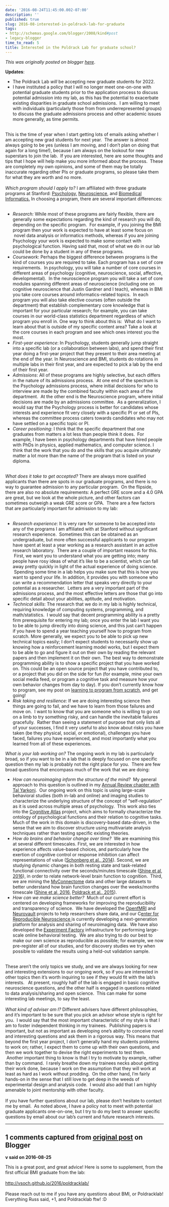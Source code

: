 ```yaml
---
date: '2016-08-24T11:45:00.002-07:00'
description: ''
published: true
slug: 2016-08-interested-in-poldrack-lab-for-graduate
tags:
- http://schemas.google.com/blogger/2008/kind#post
- legacy-blogger
time_to_read: 5
title: Interested in the Poldrack Lab for graduate school?
---
```


*This was originally posted on blogger [here](http://www.russpoldrack.org/2016/08/interested-in-poldrack-lab-for-graduate.html)*.

<div><b>Updates</b>:&nbsp;</div><div><ul style="text-align: left;"><li>The Poldrack Lab <i>will</i> be accepting new graduate students for 2022.</li><li>I have instituted a policy that I will no longer meet one-on-one with potential graduate students prior to the application process to discuss potential admission into my lab, as this has the potential to exacerbate existing disparities in graduate school admissions.&nbsp; I am willing to meet with individuals (particularly those from from underrepresented groups) to discuss the graduate admissions process and other academic issues more generally, as time permits.</li></ul></div><div><br /></div><div>This is the time of year when I start getting lots of emails asking whether I am accepting new grad students for next year. &nbsp;The answer is almost always going to be yes (unless I am moving, and I don’t plan on doing that again for a long time!), because I am always on the lookout for new superstars to join the lab. &nbsp;If you are interested, here are some thoughts and tips that I hope will help make you more informed about the process. &nbsp;These are completely my own opinions, and some of them may be totally inaccurate regarding other PIs or graduate programs, so please take them for what they are worth and no more.</div><div><br /></div><div><i>Which program should I apply to?</i> I am affiliated with three graduate programs at Stanford: <a href="https://psychology.stanford.edu/gradprogram">Psychology</a>, <a href="https://med.stanford.edu/neurogradprogram.html">Neuroscience</a>, and <a href="http://bmi.stanford.edu/prospective-students/PhD-degree-biomedical-informatics.html">Biomedical Informatics.</a> In choosing a program, there are several important differences:</div><div><br /></div><ul><li><i>Research:</i>&nbsp;While most of these programs are fairly flexible, there are generally some expectations regarding the kind of research you will do, depending on the specific program. &nbsp;For example, if you joining the BMI program then your work is expected to have at least some focus on &nbsp;novel data analysis or informatics methods, whereas if you are joining Psychology your work is expected to make some contact with psychological function. Having said that, most of what we do in our lab could be done by a student in any of these programs.</li><li><i>Coursework</i>: Perhaps the biggest difference between programs is the kind of courses you are required to take. Each program has a set of core requirements. &nbsp;In psychology, you will take a number of core courses in different areas of psychology (cognitive, neuroscience, social, affective, developmental). &nbsp;In the neuroscience program you will take a set of core modules spanning different areas of neuroscience (including one on cognitive neuroscience that Justin Gardner and I teach), whereas in BMI you take core courses around informatics-related topics. &nbsp;In each program you will also take elective courses (often outside the department) that establish complementary core knowledge that is important for your particular research; for example, you can take courses in our world-class statistics department regardless of which program you enroll in. One way to think about this is: &nbsp;What do I want to learn about that is outside of my specific content area? Take a look at the core courses in each program and see which ones interest you the most.</li><li><i>First-year experience</i>: In Psychology, students generally jump straight into a specific lab (or a collaboration between labs), and spend their first year doing a first-year project that they present to their area meeting at the end of the year. In Neuroscience and BMI, students do rotations in multiple labs in their first year, and are expected to pick a lab by the end of their first year.&nbsp;</li><li><i>Admissions</i>: All of these programs are highly selective, but each differs in the nature of its admissions process. &nbsp;At one end of the spectrum is the Psychology admissions process, where initial decisions for who to interview are made by the combined faculty within each area of the department. &nbsp;At the other end is the Neuroscience program, where initial decisions are made by an admissions committee. &nbsp;As a generalization, I would say that the Psychology process is better for candidates whose interests and experience fit very closely with a specific PI or set of PIs, whereas the committee process caters towards candidates who may not have settled on a specific topic or PI.</li><li><i>Career positioning</i>: I think that the specific department that one graduates from matters a lot less than people think it does. &nbsp;For example, I have been in psychology departments that have hired people with PhDs in physics, applied mathematics, and computer science. I think that the work that you do and the skills that you acquire ultimately matter a lot more than the name of the program that is listed on your diploma. &nbsp;</li></ul><div><br /></div><div><i>What does it take to get accepted?</i> There are always more qualified applicants than there are spots in our graduate programs, and there is no way to guarantee admission to any particular program. &nbsp;On the flipside, there are also no absolute requirements: A perfect GRE score and a 4.0 GPA are great, but we look at the whole picture, and other factors can sometimes outweigh a weak GRE score or GPA. &nbsp;There are a few factors that are particularly important for admission to my lab:</div><div><br /></div><ul><li><i>Research experience</i>: It is very rare for someone to be accepted into any of the programs I am affiliated with at Stanford without significant research experience. &nbsp;Sometimes this can be obtained as an undergraduate, but more often successful applicants to our program have spent at least a year working as a research assistant in an active research laboratory. &nbsp;There are a couple of important reasons for this. &nbsp;First, we want you to understand what you are getting into; many people have rosy ideas of what it’s like to be a scientist, which can fall away pretty quickly in light of the actual experience of doing science. &nbsp;Spending some time in a lab helps you make sure that this is how you want to spend your life. In addition, it provides you with someone who can write a recommendation letter that speaks very directly to your potential as a researcher. &nbsp;Letters are a very important part of the admissions process, and the most effective letters are those that go into specific detail about your abilities, aptitude, and motivation.</li><li><i>Technical skills</i>: The research that we do in my lab is highly technical, requiring knowledge of computing systems, programming, and math/statistics. &nbsp;I would say that decent programming ability is a pretty firm prerequisite for entering my lab; once you enter the lab I want you to be able to jump directly into doing science, and this just can’t happen if you have to spend a year teaching yourself how to program from scratch. More generally, we expect you to be able to pick up new technical topics easily; I don’t expect students to necessarily show up knowing how a reinforcement learning model works, but I expect them to be able to go and figure it out on their own by reading the relevant papers and then implement it on their own. The best way to demonstrate programming ability is to show a specific project that you have worked on. This could be an&nbsp;open source project that you have contributed to, or a project that you did on the side for fun (for example, mine your own social media feed, or program a cognitive task and measure how your own behavior changes from day to day). If you don’t currently know how to program, see my post on <a href="http://www.russpoldrack.org/2016/05/advice-for-learning-to-code-from-scratch.html">learning to program from scratch</a>, and get going!</li><li><i>Risk taking and resilience:</i> If we are doing interesting science then things are going to fail, and we have to learn from those failures and move on. &nbsp;I want to know that you are someone who is willing to go out on a limb to try something risky, and can handle the inevitable failures gracefully.&nbsp; Rather than seeing a statement of purpose that only lists all of your successes, I find it very useful to also know about risks you have taken (be they physical, social, or emotional), challenges you have faced, failures you have experienced, and most importantly what you learned from all of these experiences.</li></ul><div><i>What is your lab working on?</i> The ongoing work in my lab is particularly broad, so if you want to be in a lab that is deeply focused on one specific question then my lab is probably not the right place for you. &nbsp;There are few broad questions that encompass much of the work that we are doing:</div><ul><li><i>How can neuroimaging inform the structure of the mind?</i> &nbsp;My general approach to this question is outlined in my <a href="http://pilab.psy.utexas.edu/publications/Poldrack_Annual_Reviews_2016.pdf">Annual Review chapter with Tal Yarkoni</a>. &nbsp;Our ongoing work on this topic is using large-scale behavioral studies (both in-lab and online) and imaging studies to characterize the underlying structure of the concept of “self-regulation” as it is used across multiple areas of psychology.&nbsp; This work also ties into the <a href="http://www.cognitiveatlas.org/">Cognitive Atlas</a> project, which aims to formally characterize the ontology of psychological functions and their relation to cognitive tasks. Much of the work in this domain is discovery-based data-driven, in the sense that we aim to discover structure using multivariate analysis techniques rather than testing specific existing theories.&nbsp;</li><li><i>How do brains and behavior change over time?</i>&nbsp; We are examining this at several different timescales. First, we are interested in how experience affects value-based choices, and particularly how the exertion of cognitive control or response inhibition can affect representations of value (<a href="http://www.nature.com/neuro/journal/v17/n4/abs/nn.3673.html">Schonberg et al., 2014</a>). Second, we are studying dynamic changes in both resting state and task-related functional connectivity over the seconds/minutes timescale (<a href="https://arxiv.org/abs/1511.02976">Shine et al, 2016</a>), in order to relate network-level brain function to cognition.&nbsp; Third, we are mining the <a href="http://www.myconnectome.org/">MyConnectome</a> data and other large datasets to better understand how brain function changes over the weeks/months timescale (<a href="http://www.pnas.org/content/early/2016/08/11/1604898113.abstract?sid=c8b549a4-4398-4ea3-964b-28baed0e6d12">Shine et al, 2016</a>, <a href="http://www.nature.com/ncomms/2015/151209/ncomms9885/full/ncomms9885.html">Poldrack et al., 2015</a>). &nbsp;</li><li><i>How can we make science better?</i> &nbsp;Much of our current effort is centered on developing frameworks for improving the reproducibility and transparency of science. &nbsp;We have developed the <a href="http://openfmri.org/">OpenfMRI</a> and <a href="http://neurovault.org/">Neurovault</a> projects to help researchers share data, and our C<a href="http://reproducibility.stanford.edu/">enter for Reproducible Neuroscience </a>is currently developing a next-generation platform for analysis and sharing of neuroimaging data. &nbsp;We have also developed the <a href="http://expfactory.org/">Experiment Factory</a> infrastructure for performing large-scale online behavioral testing. &nbsp;We are also trying to do our best to make our own science as reproducible as possible; for example, we now pre-register all of our studies, and for discovery studies we try when possible to validate the results using a held-out validation sample.</li></ul><div><br /></div><div>These aren’t the only topics we study, and we are always looking for new and interesting extensions to our ongoing work, so if you are interested in other topics then it’s worth inquiring to see if they would fit with the lab’s interests. &nbsp; At present, roughly half of the lab is engaged in basic cognitive neuroscience questions, and the other half is engaged in questions related to data analysis/sharing and open science. &nbsp;This can make for some interesting lab meetings, to say the least.&nbsp;</div><div><br /></div><div><i>What kind of adviser am I?</i> Different advisers have different philosophies, and it’s important to be sure that you pick an advisor whose style is right for you. &nbsp;I would say that the most important characteristic of my style is that I am to foster independent thinking in my trainees. &nbsp;Publishing papers is important, but not as important as developing one’s ability to conceive novel and interesting questions and ask them in a rigorous way. This means that beyond the first year project, I don’t generally hand my students problems to work on; rather, I expect them to come up with their own questions, and then we work together to devise the right experiments to test them. &nbsp;Another important thing to know is that I try to motivate by example, rather than by command. &nbsp;I rarely breathe down my trainees necks about getting their work done, because I work on the assumption that they will work at least as hard as I work without prodding. &nbsp;On the other hand, I’m fairly hands-on in the sense that I still love to get deep in the weeds of experimental design and analysis code. &nbsp;I would also add that I am highly amenable to joint mentorship with other faculty.</div><div></div><br /><div>If you have further questions about our lab, please don’t hesitate to contact me by email. &nbsp;As noted above, I have a policy not to meet with potential graduate applicants one-on-one, but I try to do my best to answer specific questions by email about our lab’s current and future research interests.&nbsp;</div>

---

## 1 comments captured from [original post](http://www.russpoldrack.org/2016/08/interested-in-poldrack-lab-for-graduate.html) on Blogger

**v said on 2016-08-25**

This is a great post, and great advice! Here is some to supplement, from the first official BMI graduate from the lab:<br /><br />http://vsoch.github.io/2016/poldracklab/<br /><br />Please reach out to me if you have any questions about BMI, or Poldracklab! Everything Russ said, +1, and Poldracklab ftw! :D

